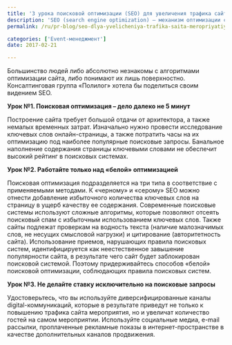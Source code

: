 ```yaml
---
title: '3 урока поисковой оптимизации (SEO) для увеличения трафика сайта мероприятия'
description: 'SEO (search engine optimization) – механизм оптимизации сайта для поднятия его рейтинга в поисковой системе для увеличения количества посетителей. Оптимизация сайта мероприятия непосредственно влияет на количество потенциальных посетителей. Большинство людей либо абсолютно незнакомы с алгоритмами оптимизации сайта, либо понимают их лишь поверхностно. Консалтинговая группа'
permalink: /ru/pr-blog/seo-dlya-yvelicheniya-trafika-saita-meropriyatiya

categories: ['Event-менеджмент']
date: 2017-02-21

---
```

<p>Большинство людей либо абсолютно незнакомы с алгоритмами оптимизации сайта, либо понимают их лишь поверхностно. Консалтинговая группа &laquo;Полилог&raquo; хотела бы поделиться своим видением SEO.</p>
<p><strong>Урок №1. Поисковая оптимизация &ndash; дело далеко не 5 минут</strong></p>
<p>Построение сайта требует большой отдачи от архитектора, а также немалых временных затрат. Изначально нужно провести исследование ключевых слов онлайн-страницы, а также потратить часы на их оптимизацию под наиболее популярные поисковые запросы. Банальное наполнение содержания страницы ключевыми словами не обеспечит высокий рейтинг в поисковых системах.</p>
<p><strong>Урок №2. Работайте только над &laquo;белой&raquo; оптимизацией</strong></p>
<p>Поисковая оптимизация подразделяется на три типа в соответствие с применяемыми методами. К &laquo;черному&raquo; и &laquo;серому&raquo; SEO можно отнести добавление избыточного количества ключевых слов на страницу в ущерб качеству ее содержания. Современные поисковые системы используют сложные алгоритмы, которые позволяют отсеять поисковый спам с избыточным использованием ключевых слов. Также сайты подлежат проверкам на водность текста (наличие малозначимых слов, не несущих смысловой нагрузки) и цитирование (авторитетность сайта). Использование приемов, нарушающих правила поисковых систем, идентифицируется как неестественное завышение популярности сайта, в результате чего сайт будет заблокирован поисковой системой. Поэтому придерживайтесь способов &laquo;белой&raquo; поисковой оптимизации, соблюдающих правила поисковых систем.</p>
<p><strong>Урок №3. Не делайте ставку исключительно на поисковые запросы</strong></p>
<p>Удостоверьтесь, что вы используйте диверсифицированные каналы digital-коммуникаций, которые в результате приведут не только к повышению трафика сайта мероприятия, но и увеличат количество гостей на самом мероприятии. Используйте социальные медиа, e-mail рассылки, проплаченные рекламные показы в интернет-пространстве в качестве дополнительных каналов продвижения.</p>

